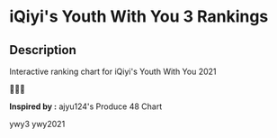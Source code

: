 # iQiyi's Youth With You 3 Rankings


## Description
Interactive ranking chart for iQiyi's Youth With You 2021



:man_dancing::man_dancing::man_dancing:

**Inspired by :** ajyu124's Produce 48 Chart 

ywy3
ywy2021
